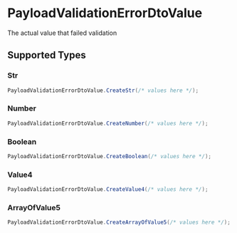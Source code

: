 # PayloadValidationErrorDtoValue

The actual value that failed validation


## Supported Types

### Str

```csharp
PayloadValidationErrorDtoValue.CreateStr(/* values here */);
```

### Number

```csharp
PayloadValidationErrorDtoValue.CreateNumber(/* values here */);
```

### Boolean

```csharp
PayloadValidationErrorDtoValue.CreateBoolean(/* values here */);
```

### Value4

```csharp
PayloadValidationErrorDtoValue.CreateValue4(/* values here */);
```

### ArrayOfValue5

```csharp
PayloadValidationErrorDtoValue.CreateArrayOfValue5(/* values here */);
```
